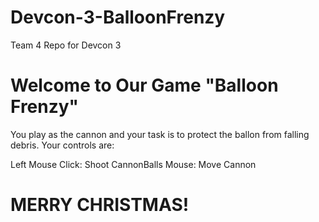 # Devcon-3-BalloonFrenzy
Team 4 Repo for Devcon 3

# Welcome to Our Game "Balloon Frenzy"
You play as the cannon and your task is to protect the ballon from falling debris.
Your controls are:

Left Mouse Click: Shoot CannonBalls
Mouse: Move Cannon


# MERRY CHRISTMAS!
